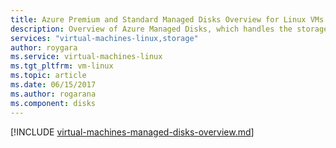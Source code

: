 ```yaml
---
title: Azure Premium and Standard Managed Disks Overview for Linux VMs| Microsoft Docs
description: Overview of Azure Managed Disks, which handles the storage accounts for you when using Azure Linux VMs
services: "virtual-machines-linux,storage"
author: roygara
ms.service: virtual-machines-linux
ms.tgt_pltfrm: vm-linux
ms.topic: article
ms.date: 06/15/2017
ms.author: rogarana
ms.component: disks
---
```

[!INCLUDE [virtual-machines-managed-disks-overview.md](../../../includes/virtual-machines-managed-disks-overview.md)]